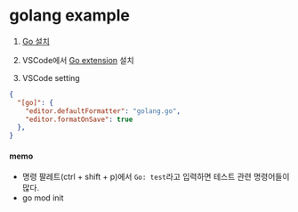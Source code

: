 # golang example

1. [Go 설치](https://go.dev/dl)

2. VSCode에서 [Go extension](https://marketplace.visualstudio.com/items?itemName=golang.go) 설치

3. VSCode setting
```json
{
  "[go]": {
    "editor.defaultFormatter": "golang.go",
    "editor.formatOnSave": true
  },
}
```

#### memo

- 명령 팔레트(ctrl + shift + p)에서 `Go: test`라고 입력하면 테스트 관련 명령어들이 많다.
- go mod init